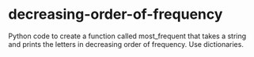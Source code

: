 # decreasing-order-of-frequency
Python code to create a function called most_frequent that takes a string and prints the letters in decreasing order of frequency. Use dictionaries.
